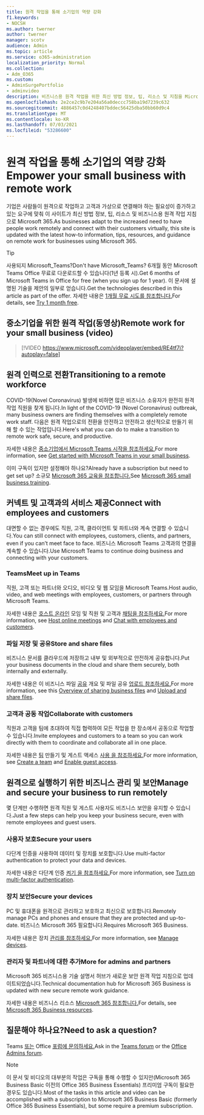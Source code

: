```yaml
---
title: 원격 작업을 통해 소기업의 역량 강화
f1.keywords:
- NOCSH
ms.author: twerner
author: twerner
manager: scotv
audience: Admin
ms.topic: article
ms.service: o365-administration
localization_priority: Normal
ms.collection:
- Adm_O365
ms.custom:
- AdminSurgePortfolio
- adminvideo
description: 비즈니스용 원격 작업을 위한 최신 방법 정보, 팁, 리소스 및 지침을 Microsoft 365.
ms.openlocfilehash: 2e2ce2c9b7e204a56a0deccc758ba19d7239c632
ms.sourcegitcommit: 4886457c0d4248407bddec56425dba50bb60d9c4
ms.translationtype: MT
ms.contentlocale: ko-KR
ms.lasthandoff: 07/03/2021
ms.locfileid: "53286600"
---
```

# <a name="empower-your-small-business-with-remote-work"></a><span data-ttu-id="29dc2-103">원격 작업을 통해 소기업의 역량 강화</span><span class="sxs-lookup"><span data-stu-id="29dc2-103">Empower your small business with remote work</span></span>

<span data-ttu-id="29dc2-104">기업은 사람들이 원격으로 작업하고 고객과 가상으로 연결해야 하는 필요성이 증가하고 있는 요구에 맞춰 이 사이트가 최신 방법 정보, 팁, 리소스 및 비즈니스용 원격 작업 지침으로 Microsoft 365.</span><span class="sxs-lookup"><span data-stu-id="29dc2-104">As businesses adapt to the increased need to have people work remotely and connect with their customers virtually, this site is updated with the latest how-to information, tips, resources, and guidance on remote work for businesses using Microsoft 365.</span></span>

> [!TIP]
> <span data-ttu-id="29dc2-105">사용되지 Microsoft_Teams?</span><span class="sxs-lookup"><span data-stu-id="29dc2-105">Don't have Microsoft_Teams?</span></span> <span data-ttu-id="29dc2-106">6개월 동안 Microsoft Teams Office 무료로 다운로드할 수 있습니다(1년 등록 시).</span><span class="sxs-lookup"><span data-stu-id="29dc2-106">Get 6 months of Microsoft Teams in Office for free (when you sign up for 1 year).</span></span> <span data-ttu-id="29dc2-107">이 문서에 설명된 기술을 제안의 일부로 얻습니다.</span><span class="sxs-lookup"><span data-stu-id="29dc2-107">Get the technologies described in this article as part of the offer.</span></span> <span data-ttu-id="29dc2-108">자세한 내용은 [1개월 무료 시도를 참조합니다.](https://aka.ms/SMBTeamsOffer)</span><span class="sxs-lookup"><span data-stu-id="29dc2-108">For details, see [Try 1 month free](https://aka.ms/SMBTeamsOffer).</span></span>

## <a name="remote-work-for-your-small-business-video"></a><span data-ttu-id="29dc2-109">중소기업을 위한 원격 작업(동영상)</span><span class="sxs-lookup"><span data-stu-id="29dc2-109">Remote work for your small business (video)</span></span>

> [!VIDEO https://www.microsoft.com/videoplayer/embed/RE4tf7i?autoplay=false]

## <a name="transitioning-to-a-remote-workforce"></a><span data-ttu-id="29dc2-110">원격 인력으로 전환</span><span class="sxs-lookup"><span data-stu-id="29dc2-110">Transitioning to a remote workforce</span></span>

<span data-ttu-id="29dc2-111">COVID-19(Novel Coronavirus) 발생에 비하면 많은 비즈니스 소유자가 완전히 원격 작업 직원을 찾게 됩니다.</span><span class="sxs-lookup"><span data-stu-id="29dc2-111">In light of the COVID-19 (Novel Coronavirus) outbreak, many business owners are finding themselves with a completely remote work staff.</span></span> <span data-ttu-id="29dc2-112">다음은 원격 작업으로의 전환을 안전하고 안전하고 생산적으로 만들기 위해 할 수 있는 작업입니다.</span><span class="sxs-lookup"><span data-stu-id="29dc2-112">Here's what you can do to make a transition to remote work safe, secure, and productive.</span></span>

<span data-ttu-id="29dc2-113">자세한 내용은 [중소기업에서 Microsoft Teams 시작을 참조하세요.](../../business-video/get-started-teams-small-business.md)</span><span class="sxs-lookup"><span data-stu-id="29dc2-113">For more information, see [Get started with Microsoft Teams in your small business](../../business-video/get-started-teams-small-business.md).</span></span>

<span data-ttu-id="29dc2-114">이미 구독이 있지만 설정해야 하나요?</span><span class="sxs-lookup"><span data-stu-id="29dc2-114">Already have a subscription but need to get set up?</span></span> <span data-ttu-id="29dc2-115">소규모 [Microsoft 365 교육을 참조합니다.](../../business-video/index.yml)</span><span class="sxs-lookup"><span data-stu-id="29dc2-115">See [Microsoft 365 small business training](../../business-video/index.yml).</span></span>

## <a name="connect-with-employees-and-customers"></a><span data-ttu-id="29dc2-116">커넥트 및 고객과의 서비스 제공</span><span class="sxs-lookup"><span data-stu-id="29dc2-116">Connect with employees and customers</span></span>

<span data-ttu-id="29dc2-117">대면할 수 없는 경우에도 직원, 고객, 클라이언트 및 파트너와 계속 연결할 수 있습니다.</span><span class="sxs-lookup"><span data-stu-id="29dc2-117">You can still connect with employees, customers, clients, and partners, even if you can’t meet face to face.</span></span> <span data-ttu-id="29dc2-118">비즈니스 Microsoft Teams 고객과의 연결을 계속할 수 있습니다.</span><span class="sxs-lookup"><span data-stu-id="29dc2-118">Use Microsoft Teams to continue doing business and connecting with your customers.</span></span>

### <a name="meet-up-in-teams"></a><span data-ttu-id="29dc2-119">Teams</span><span class="sxs-lookup"><span data-stu-id="29dc2-119">Meet up in Teams</span></span>

<span data-ttu-id="29dc2-120">직원, 고객 또는 파트너와 오디오, 비디오 및 웹 모임을 Microsoft Teams.</span><span class="sxs-lookup"><span data-stu-id="29dc2-120">Host audio, video, and web meetings with employees, customers, or partners through Microsoft Teams.</span></span>

<span data-ttu-id="29dc2-121">자세한 내용은 [호스트 온라인](../../business-video/start-and-pin-chats.md) 모임 및 직원 및 고객과 [채팅을 참조하세요.](https://support.microsoft.com/office/chat-with-employees-and-customers-65748808-a403-462c-a6e1-b169e5bc6c92)</span><span class="sxs-lookup"><span data-stu-id="29dc2-121">For more information, see [Host online meetings](../../business-video/start-and-pin-chats.md) and [Chat with employees and customers](https://support.microsoft.com/office/chat-with-employees-and-customers-65748808-a403-462c-a6e1-b169e5bc6c92).</span></span>

### <a name="store-and-share-files"></a><span data-ttu-id="29dc2-122">파일 저장 및 공유</span><span class="sxs-lookup"><span data-stu-id="29dc2-122">Store and share files</span></span>

<span data-ttu-id="29dc2-123">비즈니스 문서를 클라우드에 저장하고 내부 및 외부적으로 안전하게 공유합니다.</span><span class="sxs-lookup"><span data-stu-id="29dc2-123">Put your business documents in the cloud and share them securely, both internally and externally.</span></span>

<span data-ttu-id="29dc2-124">자세한 내용은 이 비즈니스 파일 [공유](../../business-video/overview-file-sharing.md) 개요 및 파일 공유 [업로드 참조하세요.](https://support.microsoft.com/office/upload-and-share-files-57b669db-678e-424e-b0a0-15d19215cb12)</span><span class="sxs-lookup"><span data-stu-id="29dc2-124">For more information, see this [Overview of sharing business files](../../business-video/overview-file-sharing.md) and [Upload and share files](https://support.microsoft.com/office/upload-and-share-files-57b669db-678e-424e-b0a0-15d19215cb12).</span></span>

### <a name="collaborate-with-customers"></a><span data-ttu-id="29dc2-125">고객과 공동 작업</span><span class="sxs-lookup"><span data-stu-id="29dc2-125">Collaborate with customers</span></span>

<span data-ttu-id="29dc2-126">직원과 고객을 팀에 초대하여 직접 협력하여 모든 작업을 한 장소에서 공동으로 작업할 수 있습니다.</span><span class="sxs-lookup"><span data-stu-id="29dc2-126">Invite employees and customers to a team so you can work directly with them to coordinate and collaborate all in one place.</span></span>

<span data-ttu-id="29dc2-127">자세한 내용은 [팀](../../business-video/team-with-guests.md) 만들기 및 게스트 액세스 [사용 을 참조하세요.](/MicrosoftTeams/guest-access)</span><span class="sxs-lookup"><span data-stu-id="29dc2-127">For more information, see [Create a team](../../business-video/team-with-guests.md) and [Enable guest access](/MicrosoftTeams/guest-access).</span></span>

## <a name="manage-and-secure-your-business-to-run-remotely"></a><span data-ttu-id="29dc2-128">원격으로 실행하기 위한 비즈니스 관리 및 보안</span><span class="sxs-lookup"><span data-stu-id="29dc2-128">Manage and secure your business to run remotely</span></span>

<span data-ttu-id="29dc2-129">몇 단계만 수행하면 원격 직원 및 게스트 사용자도 비즈니스 보안을 유지할 수 있습니다.</span><span class="sxs-lookup"><span data-stu-id="29dc2-129">Just a few steps can help you keep your business secure, even with remote employees and guest users.</span></span>

### <a name="secure-your-users"></a><span data-ttu-id="29dc2-130">사용자 보호</span><span class="sxs-lookup"><span data-stu-id="29dc2-130">Secure your users</span></span>

<span data-ttu-id="29dc2-131">다단계 인증을 사용하여 데이터 및 장치를 보호합니다.</span><span class="sxs-lookup"><span data-stu-id="29dc2-131">Use multi-factor authentication to protect your data and devices.</span></span>

<span data-ttu-id="29dc2-132">자세한 내용은 다단계 인증 [켜기 을 참조하세요.](../../business-video/turn-on-mfa.md)</span><span class="sxs-lookup"><span data-stu-id="29dc2-132">For more information, see [Turn on multi-factor authentication](../../business-video/turn-on-mfa.md).</span></span>

### <a name="secure-your-devices"></a><span data-ttu-id="29dc2-133">장치 보안</span><span class="sxs-lookup"><span data-stu-id="29dc2-133">Secure your devices</span></span>

<span data-ttu-id="29dc2-134">PC 및 휴대폰을 원격으로 관리하고 보호하고 최신으로 보호합니다.</span><span class="sxs-lookup"><span data-stu-id="29dc2-134">Remotely manage PCs and phones and ensure that they are protected and up-to-date.</span></span> <span data-ttu-id="29dc2-135">비즈니스 Microsoft 365 필요합니다.</span><span class="sxs-lookup"><span data-stu-id="29dc2-135">Requires Microsoft 365 Business.</span></span>

<span data-ttu-id="29dc2-136">자세한 내용은 장치 [관리를 참조하세요.](../../business-video/secure-win-10-pro-devices.md)</span><span class="sxs-lookup"><span data-stu-id="29dc2-136">For more information, see [Manage devices](../../business-video/secure-win-10-pro-devices.md).</span></span>

### <a name="more-for-admins-and-partners"></a><span data-ttu-id="29dc2-137">관리자 및 파트너에 대한 추가</span><span class="sxs-lookup"><span data-stu-id="29dc2-137">More for admins and partners</span></span>

<span data-ttu-id="29dc2-138">Microsoft 365 비즈니스용 기술 설명서 허브가 새로운 보안 원격 작업 지침으로 업데이트되었습니다.</span><span class="sxs-lookup"><span data-stu-id="29dc2-138">Technical documentation hub for Microsoft 365 Business is updated with new secure remote work guidance.</span></span>

<span data-ttu-id="29dc2-139">자세한 내용은 비즈니스 리소스 [Microsoft 365 참조합니다.](/microsoft-365/business)</span><span class="sxs-lookup"><span data-stu-id="29dc2-139">For details, see [Microsoft 365 Business resources](/microsoft-365/business).</span></span>

## <a name="need-to-ask-a-question"></a><span data-ttu-id="29dc2-140">질문해야 하나요?</span><span class="sxs-lookup"><span data-stu-id="29dc2-140">Need to ask a question?</span></span>

<span data-ttu-id="29dc2-141">Teams [또는](https://answers.microsoft.com/msteams/forum) Office [포럼에 문의하세요.](https://answers.microsoft.com)</span><span class="sxs-lookup"><span data-stu-id="29dc2-141">Ask in the [Teams forum](https://answers.microsoft.com/msteams/forum) or the [Office Admins forum](https://answers.microsoft.com).</span></span>

> [!NOTE]
> <span data-ttu-id="29dc2-142">이 문서 및 비디오의 대부분의 작업은 구독을 통해 수행할 수 있지만(Microsoft 365 Business Basic 이전의 Office 365 Business Essentials) 프리미엄 구독이 필요한 경우도 있습니다.</span><span class="sxs-lookup"><span data-stu-id="29dc2-142">Most of the tasks in this article and video can be accomplished with a subscription to Microsoft 365 Business Basic (formerly Office 365 Business Essentials), but some require a premium subscription.</span></span>
